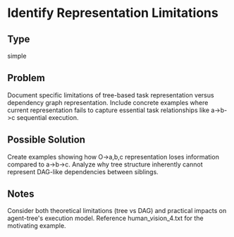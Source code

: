 # Identify Representation Limitations

## Type
simple

## Problem
Document specific limitations of tree-based task representation versus dependency graph representation. Include concrete examples where current representation fails to capture essential task relationships like a->b->c sequential execution.

## Possible Solution
Create examples showing how O->a,b,c representation loses information compared to a->b->c. Analyze why tree structure inherently cannot represent DAG-like dependencies between siblings.

## Notes
Consider both theoretical limitations (tree vs DAG) and practical impacts on agent-tree's execution model. Reference human_vision_4.txt for the motivating example.